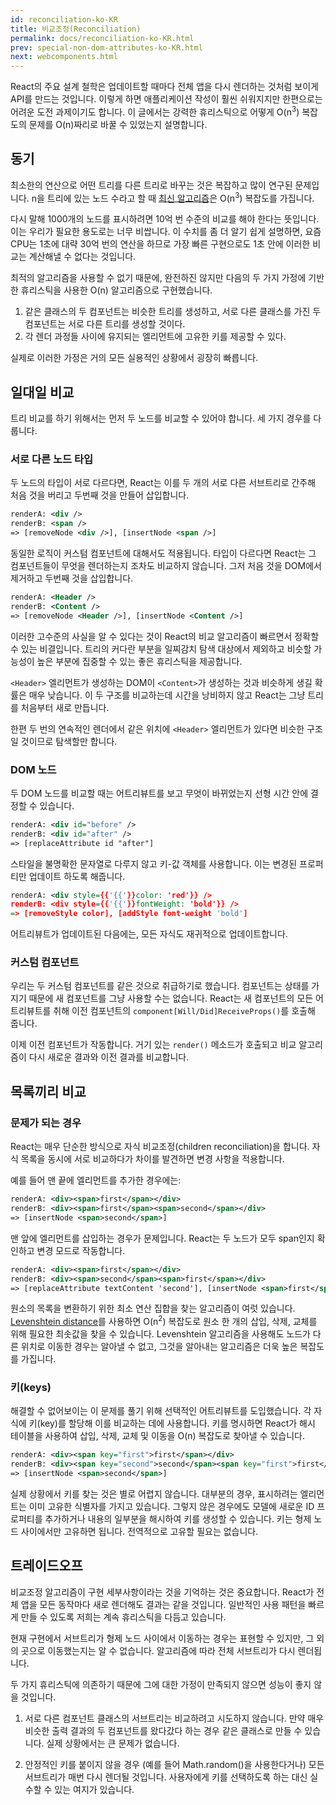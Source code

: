```yaml
---
id: reconciliation-ko-KR
title: 비교조정(Reconciliation)
permalink: docs/reconciliation-ko-KR.html
prev: special-non-dom-attributes-ko-KR.html
next: webcomponents.html
---
```


React의 주요 설계 철학은 업데이트할 때마다 전체 앱을 다시 렌더하는 것처럼 보이게 API를 만드는 것입니다. 이렇게 하면 애플리케이션 작성이 훨씬 쉬워지지만 한편으로는 어려운 도전 과제이기도 합니다. 이 글에서는 강력한 휴리스틱으로 어떻게 O(n<sup>3</sup>) 복잡도의 문제를 O(n)짜리로 바꿀 수 있었는지 설명합니다.


## 동기

최소한의 연산으로 어떤 트리를 다른 트리로 바꾸는 것은 복잡하고 많이 연구된 문제입니다. n을 트리에 있는 노드 수라고 할 때 [최신 알고리즘](http://grfia.dlsi.ua.es/ml/algorithms/references/editsurvey_bille.pdf)은 O(n<sup>3</sup>) 복잡도를 가집니다.

다시 말해 1000개의 노드를 표시하려면 10억 번 수준의 비교를 해야 한다는 뜻입니다. 이는 우리가 필요한 용도로는 너무 비쌉니다. 이 수치를 좀 더 알기 쉽게 설명하면, 요즘 CPU는 1초에 대략 30억 번의 연산을 하므로 가장 빠른 구현으로도 1초 안에 이러한 비교는 계산해낼 수 없다는 것입니다.

최적의 알고리즘을 사용할 수 없기 때문에, 완전하진 않지만 다음의 두 가지 가정에 기반한 휴리스틱을 사용한 O(n) 알고리즘으로 구현했습니다.

1. 같은 클래스의 두 컴포넌트는 비슷한 트리를 생성하고, 서로 다른 클래스를 가진 두 컴포넌트는 서로 다른 트리를 생성할 것이다.
2. 각 렌더 과정들 사이에 유지되는 엘리먼트에 고유한 키를 제공할 수 있다.

실제로 이러한 가정은 거의 모든 실용적인 상황에서 굉장히 빠릅니다.


## 일대일 비교

트리 비교를 하기 위해서는 먼저 두 노드를 비교할 수 있어야 합니다. 세 가지 경우를 다룹니다.


### 서로 다른 노드 타입

두 노드의 타입이 서로 다르다면, React는 이를 두 개의 서로 다른 서브트리로 간주해 처음 것을 버리고 두번째 것을 만들어 삽입합니다.

```xml
renderA: <div />
renderB: <span />
=> [removeNode <div />], [insertNode <span />]
```

동일한 로직이 커스텀 컴포넌트에 대해서도 적용됩니다. 타입이 다르다면 React는 그 컴포넌트들이 무엇을 렌더하는지 조차도 비교하지 않습니다. 그저 처음 것을 DOM에서 제거하고 두번째 것을 삽입합니다.

```xml
renderA: <Header />
renderB: <Content />
=> [removeNode <Header />], [insertNode <Content />]
```

이러한 고수준의 사실을 알 수 있다는 것이 React의 비교 알고리즘이 빠르면서 정확할 수 있는 비결입니다. 트리의 커다란 부분을 일찌감치 탐색 대상에서 제외하고 비슷할 가능성이 높은 부분에 집중할 수 있는 좋은 휴리스틱을 제공합니다.

`<Header>` 엘리먼트가 생성하는 DOM이 `<Content>`가 생성하는 것과 비슷하게 생길 확률은 매우 낮습니다. 이 두 구조를 비교하는데 시간을 낭비하지 않고 React는 그냥 트리를 처음부터 새로 만듭니다.

한편 두 번의 연속적인 렌더에서 같은 위치에 `<Header>` 엘리먼트가 있다면 비슷한 구조일 것이므로 탐색할만 합니다.


### DOM 노드

두 DOM 노드를 비교할 때는 어트리뷰트를 보고 무엇이 바뀌었는지 선형 시간 안에 결정할 수 있습니다.

```xml
renderA: <div id="before" />
renderB: <div id="after" />
=> [replaceAttribute id "after"]
```

스타일을 불명확한 문자열로 다루지 않고 키-값 객체를 사용합니다. 이는 변경된 프로퍼티만 업데이트 하도록 해줍니다.

```xml
renderA: <div style={{'{{'}}color: 'red'}} />
renderB: <div style={{'{{'}}fontWeight: 'bold'}} />
=> [removeStyle color], [addStyle font-weight 'bold']
```

어트리뷰트가 업데이트된 다음에는, 모든 자식도 재귀적으로 업데이트합니다.


### 커스텀 컴포넌트

우리는 두 커스텀 컴포넌트를 같은 것으로 취급하기로 했습니다. 컴포넌트는 상태를 가지기 때문에 새 컴포넌트를 그냥 사용할 수는 없습니다. React는 새 컴포넌트의 모든 어트리뷰트를 취해 이전 컴포넌트의 `component[Will/Did]ReceiveProps()`를 호출해 줍니다.

이제 이전 컴포넌트가 작동합니다. 거기 있는 `render()` 메소드가 호출되고 비교 알고리즘이 다시 새로운 결과와 이전 결과를 비교합니다.


## 목록끼리 비교

### 문제가 되는 경우

React는 매우 단순한 방식으로 자식 비교조정(children reconciliation)을 합니다. 자식 목록을 동시에 서로 비교하다가 차이를 발견하면 변경 사항을 적용합니다.

예를 들어 맨 끝에 엘리먼트를 추가한 경우에는:

```xml
renderA: <div><span>first</span></div>
renderB: <div><span>first</span><span>second</span></div>
=> [insertNode <span>second</span>]
```

맨 앞에 엘리먼트를 삽입하는 경우가 문제입니다. React는 두 노드가 모두 span인지 확인하고 변경 모드로 작동합니다.

```xml
renderA: <div><span>first</span></div>
renderB: <div><span>second</span><span>first</span></div>
=> [replaceAttribute textContent 'second'], [insertNode <span>first</span>]
```

원소의 목록을 변환하기 위한 최소 연산 집합을 찾는 알고리즘이 여럿 있습니다. [Levenshtein distance](https://en.wikipedia.org/wiki/Levenshtein_distance)를 사용하면 O(n<sup>2</sup>) 복잡도로 원소 한 개의 삽입, 삭제, 교체를 위해 필요한 최솟값을 찾을 수 있습니다. Levenshtein 알고리즘을 사용해도 노드가 다른 위치로 이동한 경우는 알아낼 수 없고, 그것을 알아내는 알고리즘은 더욱 높은 복잡도를 가집니다.

### 키(keys)

해결할 수 없어보이는 이 문제를 풀기 위해 선택적인 어트리뷰트를 도입했습니다. 각 자식에 키(key)를 할당해 이를 비교하는 데에 사용합니다. 키를 명시하면 React가 해시 테이블을 사용하여 삽입, 삭제, 교체 및 이동을 O(n) 복잡도로 찾아낼 수 있습니다.


```xml
renderA: <div><span key="first">first</span></div>
renderB: <div><span key="second">second</span><span key="first">first</span></div>
=> [insertNode <span>second</span>]
```

실제 상황에서 키를 찾는 것은 별로 어렵지 않습니다. 대부분의 경우, 표시하려는 엘리먼트는 이미 고유한 식별자를 가지고 있습니다. 그렇지 않은 경우에도 모델에 새로운 ID 프로퍼티를 추가하거나 내용의 일부분을 해시하여 키를 생성할 수 있습니다. 키는 형제 노드 사이에서만 고유하면 됩니다. 전역적으로 고유할 필요는 없습니다.


## 트레이드오프

비교조정 알고리즘이 구현 세부사항이라는 것을 기억하는 것은 중요합니다. React가 전체 앱을 모든 동작마다 새로 렌더해도 결과는 같을 것입니다. 일반적인 사용 패턴을 빠르게 만들 수 있도록 저희는 계속 휴리스틱을 다듬고 있습니다.

현재 구현에서 서브트리가 형제 노드 사이에서 이동하는 경우는 표현할 수 있지만, 그 외의 곳으로 이동했는지는 알 수 없습니다. 알고리즘에 따라 전체 서브트리가 다시 렌더됩니다.

두 가지 휴리스틱에 의존하기 때문에 그에 대한 가정이 만족되지 않으면 성능이 좋지 않을 것입니다.

1. 서로 다른 컴포넌트 클래스의 서브트리는 비교하려고 시도하지 않습니다. 만약 매우 비슷한 출력 결과의 두 컴포넌트를 왔다갔다 하는 경우 같은 클래스로 만들 수 있습니다. 실제 상황에서는 큰 문제가 없습니다.

2. 안정적인 키를 붙이지 않을 경우 (예를 들어 Math.random()을 사용한다거나) 모든 서브트리가 매번 다시 렌더될 것입니다. 사용자에게 키를 선택하도록 하는 대신 실수할 수 있는 여지가 있습니다.
